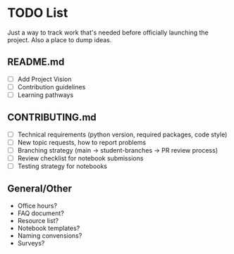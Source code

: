 # TODO List
Just a way to track work that's needed before officially launching the project. Also a place to dump ideas.

## README.md
- [ ] Add Project Vision
- [ ] Contribution guidelines
- [ ] Learning pathways

## CONTRIBUTING.md
- [ ] Technical requirements (python version, required packages, code style)
- [ ] New topic requests, how to report problems
- [ ] Branching strategy (main -> student-branches -> PR review process)
- [ ] Review checklist for notebook submissions
- [ ] Testing strategy for notebooks

## General/Other
- Office hours?
- FAQ document?
- Resource list?
- Notebook templates?
- Naming convensions?
- Surveys?